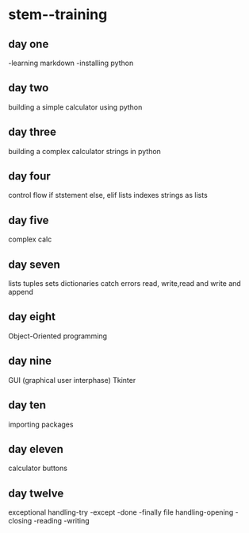 # stem--training
## day one
-learning markdown
-installing python
## day two
building a simple calculator using python
## day three
 building a complex calculator
 strings in python
 ## day four
 control flow
 if ststement
 else, elif
lists
indexes
strings as lists
## day five
complex calc
## day seven
lists
tuples
sets
dictionaries
catch errors
read, write,read and write and append
## day eight
Object-Oriented programming
## day nine
GUI (graphical user interphase)
Tkinter
## day ten 
importing packages
## day eleven
calculator
buttons
## day twelve
exceptional handling-try
                    -except
                    -done
                    -finally
file handling-opening
             -closing
             -reading
             -writing



